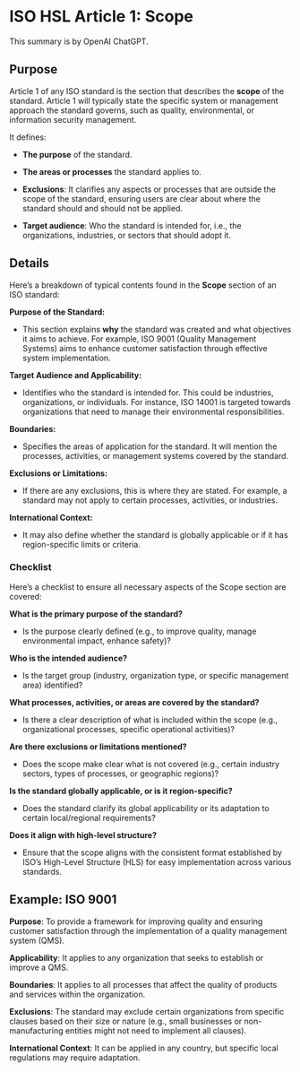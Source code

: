# ISO HSL Article 1: Scope

This summary is by OpenAI ChatGPT.

## Purpose

Article 1 of any ISO standard is the section that describes the **scope** of the
standard. Article 1 will typically state the specific system or management
approach the standard governs, such as quality, environmental, or information
security management.

It defines:

* **The purpose** of the standard.

* **The areas or processes** the standard applies to.

* **Exclusions**: It clarifies any aspects or processes that are outside the
  scope of the standard, ensuring users are clear about where the standard
  should and should not be applied.

* **Target audience**: Who the standard is intended for, i.e., the
  organizations, industries, or sectors that should adopt it.


## Details

Here’s a breakdown of typical contents found in the **Scope** section of an ISO standard:

**Purpose of the Standard:**

* This section explains **why** the standard was created and what objectives it
  aims to achieve. For example, ISO 9001 (Quality Management Systems) aims to
  enhance customer satisfaction through effective system implementation.

**Target Audience and Applicability:**

* Identifies who the standard is intended for. This could be industries,
  organizations, or individuals. For instance, ISO 14001 is targeted towards
  organizations that need to manage their environmental responsibilities.

**Boundaries:**

* Specifies the areas of application for the standard. It will mention the
  processes, activities, or management systems covered by the standard.

**Exclusions or Limitations:**

* If there are any exclusions, this is where they are stated. For example, a
  standard may not apply to certain processes, activities, or industries.

**International Context:**

* It may also define whether the standard is globally applicable or if it has
  region-specific limits or criteria.

### Checklist

Here’s a checklist to ensure all necessary aspects of the Scope section are covered:

**What is the primary purpose of the standard?**

* Is the purpose clearly defined (e.g., to improve quality, manage environmental
  impact, enhance safety)?

**Who is the intended audience?**

* Is the target group (industry, organization type, or specific management area)
  identified?

**What processes, activities, or areas are covered by the standard?**

* Is there a clear description of what is included within the scope (e.g.,
  organizational processes, specific operational activities)?

**Are there exclusions or limitations mentioned?**

* Does the scope make clear what is not covered (e.g., certain industry sectors,
  types of processes, or geographic regions)?

**Is the standard globally applicable, or is it region-specific?**

* Does the standard clarify its global applicability or its adaptation to
  certain local/regional requirements?

**Does it align with high-level structure?**

* Ensure that the scope aligns with the consistent format established by ISO’s
  High-Level Structure (HLS) for easy implementation across various standards.

## Example: ISO 9001

**Purpose**: To provide a framework for improving quality and ensuring customer
satisfaction through the implementation of a quality management system (QMS).

**Applicability**: It applies to any organization that seeks to establish or
improve a QMS.

**Boundaries**: It applies to all processes that affect the quality of products
and services within the organization.

**Exclusions**: The standard may exclude certain organizations from specific
clauses based on their size or nature (e.g., small businesses or
non-manufacturing entities might not need to implement all clauses).

**International Context**: It can be applied in any country, but specific local
regulations may require adaptation.
